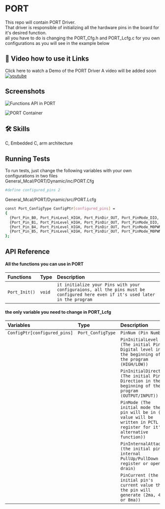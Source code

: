 
# PORT

This repo will contain PORT Driver.<br>
That driver is responsible of initializing all the hardware pins in the board for it's desired function.<br>
all you have to do is changing the PORT_Cfg.h and PORT_Lcfg.c for you own configurations as you will see in the example below<br>

## 🔗 Video how to use it Links
Click here to watch a Demo of the PORT Driver
A video will be added soon
[![youtube](https://img.shields.io/youtube/views/T1rNExItZcU?style=social)]()


## Screenshots
![Functions API in PORT](https://user-images.githubusercontent.com/63866803/213946488-f6be8bfa-8807-4408-b5ed-d7cd633a3cd6.png)

![PORT Container](https://user-images.githubusercontent.com/63866803/213946308-f6d79388-6d19-42c6-8509-105ebcb7ca82.png)

## 🛠 Skills
C, Embedded C, arm architecture

## Running Tests

To run tests, just change the following variables with your own configurations in two files <br>
General_Mcal/PORT/Dynamic/inc/PORT.Cfg


```bash
#define configured_pins 2
```
General_Mcal/PORT/Dynamic/src/PORT.Lcfg

```bash
const Port_ConfigType ConfigPtr[configured_pins] =
{
  {Port_Pin_B0, Port_PinLevel_HIGH, Port_PinDir_OUT, Port_PinMode_DIO, Port_PinInternal_HW, Port_PinOutputCurrent_2ma},
  {Port_Pin_B1, Port_PinLevel_HIGH, Port_PinDir_OUT, Port_PinMode_DIO, Port_PinInternal_OpenDrain, Port_PinOutputCurrent_2ma},
  {Port_Pin_B4, Port_PinLevel_HIGH, Port_PinDir_OUT, Port_PinMode_M0PWMn, Port_PinInternal_HW, Port_PinOutputCurrent_2ma},  // SCL
  {Port_Pin_B5, Port_PinLevel_HIGH, Port_PinDir_OUT, Port_PinMode_M0PWMn, Port_PinInternal_OpenDrain, Port_PinOutputCurrent_2ma}  // SDA
};
```


## API Reference

#### All the functions you can use in PORT


| Functions | Type     | Description                |
| :-------- | :------- | :------------------------- |
| `Port_Init()` | `void` | `it initialize your Pins with your configuraions, all the pins must be configured here even if it's used later in the program`|

#### the only variable you need to change in PORT_Lcfg
| Variables | Type     | Description                       |
| :-------- | :------- | :-------------------------------- |
| `ConfigPtr[configured_pins] `      | `Port_ConfigType` | `PinNum (Pin Number)` |
| | |`PinInitialLevel (The initial Pin's Digital level in the beginning of the program (HIGH/LOW))` |
| | |`PinInitialDirection (The initial Pin's Direction in the beginning of the program (OUTPUT/INPUT))` |
| | |`PinMode (The initial mode the pin will be in (the value will be written in PCTL register for it's alternative function))` |
| | |`PinInternalAttach (the initial pin's internal PullUp/PullDown register or open drain)` |
| | |`PinCurrent (the initial pin's current value that the pin will generate (2ma, 4ma or 8ma))` |


